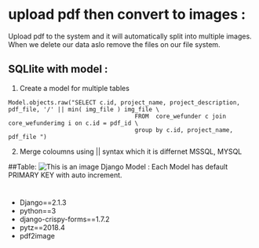 # upload pdf then convert to images :
Upload pdf to the system and it will automatically split into multiple images.
When we delete our data aslo remove the files on our file system. 
 

## SQLlite with model :
1. Create a model for multiple tables 
```
Model.objects.raw("SELECT c.id, project_name, project_description, pdf_file, '/' || min( img_file ) img_file \
                                    FROM  core_wefunder c join core_wefunderimg i on c.id = pdf_id \
                                    group by c.id, project_name, pdf_file ")
```
                                    
2. Merge coloumns using || syntax which it is differnet MSSQL, MYSQL    


##Table:
![This is an image](https://github.com/viviankaun/Project-Python-django/blob/main/img/table01.jpg)
Django Model : Each Model has default PRIMARY KEY with auto increment.
 

#
- Django==2.1.3
- python==3
- django-crispy-forms==1.7.2
- pytz==2018.4
- pdf2image 
                             
       
       
